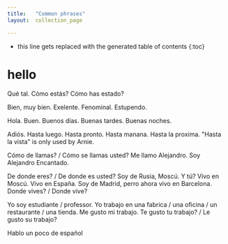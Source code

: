 ```yaml
---
title:   "Common phrases"
layout:  collection_page

---
```


* this line gets replaced with the generated table of contents
{:toc}

# hello

Qué tal.
Cómo estás?
Cómo has estado?

Bien, muy bien.
Exelente.
Fenominal.
Estupendo.

Hola.
Buen.
Buenos días.
Buenas tardes.
Buenas noches.

Adiós.
Hasta luego. 
Hasta pronto. 
Hasta manana.
Hasta la proxima.
"Hasta la vista" is only used by Arnie.

Cómo de llamas? / Cómo se llamas usted?
Me llamo Alejandro.
Soy Alejandro
Encantado.

De donde eres? / De donde es usted?
Soy de Rusia, Moscú.
Y tú?
Vivo en Moscú.
Vivo en España.
Soy de Madrid, perro ahora vivo en Barcelona.
Donde vives? / Donde vive?


Yo soy estudiante / professor.
Yo trabajo en una fabrica / una oficina / un restaurante / una tienda.
Me gusto mi trabajo.
Te gusto tu trabajo? / Le gusto su trabajo?


Hablo un poco de español




